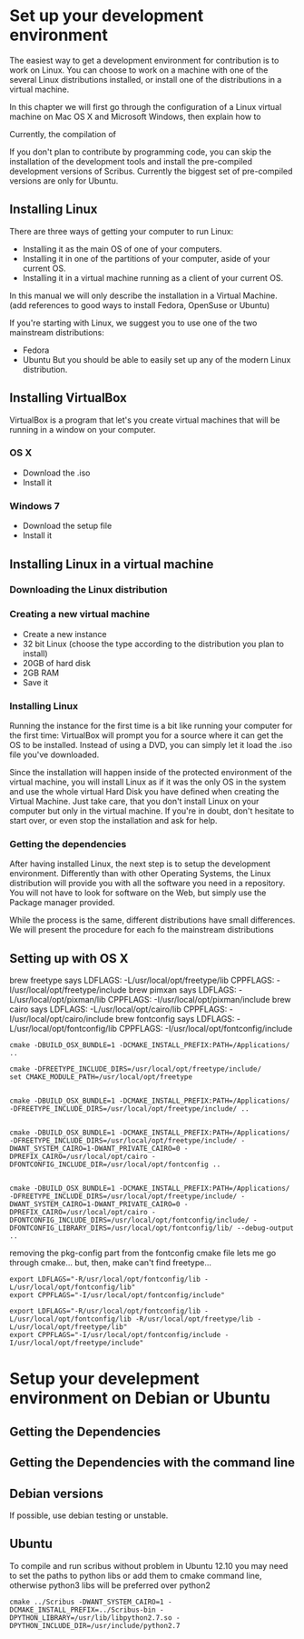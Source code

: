 # Set up your development environment

The easiest way to get a development environment for contribution is to work on Linux. You can choose to work on a machine with one of the several Linux distributions installed, or install one of the distributions in a virtual machine.

In this chapter we will first go through the configuration of a Linux virtual machine on Mac OS X and Microsoft Windows, then explain how to

Currently, the compilation of 

If you don't plan to contribute by programming code, you can skip the installation of the development tools and install the pre-compiled development versions of Scribus. Currently the biggest set of pre-compiled versions are only for Ubuntu.

## Installing Linux

There are three ways of getting your computer to run Linux:
- Installing it as the main OS of one of your computers.
- Installing it in one of the partitions of your computer, aside of your current OS.
- Installing it in a virtual machine running as a client of your current OS.

In this manual we will only describe the installation in a Virtual Machine. (add references to good ways to install Fedora, OpenSuse or Ubuntu)

If you're starting with Linux, we suggest you to use one of the two mainstream distributions:
- Fedora
- Ubuntu
But you should be able to easily set up any of the modern Linux distribution.

## Installing VirtualBox

VirtualBox is a program that let's you create virtual machines that will be running in a window on your computer.

### OS X

- Download the .iso
- Install it

### Windows 7

- Download the setup file
- Install it

## Installing Linux in a virtual machine

### Downloading the Linux distribution

### Creating a new virtual machine

- Create a new instance
- 32 bit Linux (choose the type according to the distribution you plan to install)
- 20GB of hard disk
- 2GB RAM
- Save it

### Installing Linux 

Running the instance for the first time is a bit like running your computer for the first time: VirtualBox will prompt you for a source where it can get the OS to be installed.
Instead of using a DVD, you can simply let it load the .iso file you've downloaded.

Since the installation will happen inside of the protected environment of the virtual machine, you will install Linux as if it was the only OS in the system and use the whole virtual Hard Disk you have defined when creating the Virtual Machine.
Just take care, that you don't install Linux on your computer but only in the virtual machine. If you're in doubt, don't hesitate to start over, or even stop the installation and ask for help.

### Getting the dependencies

After having installed Linux, the next step is to setup the development environment. Differently than with other Operating Systems, the Linux distribution will provide you with all the software you need in a repository. You will not have to look for software on the Web, but simply use the Package manager provided.

While the process is the same, different distributions have small differences. We will present the procedure for each fo the mainstream distributions


## Setting up with OS X

brew freetype says
LDFLAGS:  -L/usr/local/opt/freetype/lib
CPPFLAGS: -I/usr/local/opt/freetype/include
brew pimxan says
LDFLAGS:  -L/usr/local/opt/pixman/lib
CPPFLAGS: -I/usr/local/opt/pixman/include
brew cairo says
LDFLAGS:  -L/usr/local/opt/cairo/lib
CPPFLAGS: -I/usr/local/opt/cairo/include
brew fontconfig says
LDFLAGS:  -L/usr/local/opt/fontconfig/lib
CPPFLAGS: -I/usr/local/opt/fontconfig/include


	cmake -DBUILD_OSX_BUNDLE=1 -DCMAKE_INSTALL_PREFIX:PATH=/Applications/ ..

	cmake -DFREETYPE_INCLUDE_DIRS=/usr/local/opt/freetype/include/
	set CMAKE_MODULE_PATH=/usr/local/opt/freetype


	cmake -DBUILD_OSX_BUNDLE=1 -DCMAKE_INSTALL_PREFIX:PATH=/Applications/ -DFREETYPE_INCLUDE_DIRS=/usr/local/opt/freetype/include/ ..


	cmake -DBUILD_OSX_BUNDLE=1 -DCMAKE_INSTALL_PREFIX:PATH=/Applications/ -DFREETYPE_INCLUDE_DIRS=/usr/local/opt/freetype/include/ -DWANT_SYSTEM_CAIRO=1-DWANT_PRIVATE_CAIRO=0 -DPREFIX_CAIRO=/usr/local/opt/cairo -DFONTCONFIG_INCLUDE_DIR=/usr/local/opt/fontconfig ..


	cmake -DBUILD_OSX_BUNDLE=1 -DCMAKE_INSTALL_PREFIX:PATH=/Applications/ -DFREETYPE_INCLUDE_DIRS=/usr/local/opt/freetype/include/ -DWANT_SYSTEM_CAIRO=1-DWANT_PRIVATE_CAIRO=0 -DPREFIX_CAIRO=/usr/local/opt/cairo -DFONTCONFIG_INCLUDE_DIRS=/usr/local/opt/fontconfig/include/ -DFONTCONFIG_LIBRARY_DIRS=/usr/local/opt/fontconfig/lib/ --debug-output ..


removing the pkg-config part from the fontconfig cmake file lets me go through cmake...
but, then, make can't find freetype...


	export LDFLAGS="-R/usr/local/opt/fontconfig/lib -L/usr/local/opt/fontconfig/lib"
	export CPPFLAGS="-I/usr/local/opt/fontconfig/include"

	export LDFLAGS="-R/usr/local/opt/fontconfig/lib -L/usr/local/opt/fontconfig/lib -R/usr/local/opt/freetype/lib -L/usr/local/opt/freetype/lib"
	export CPPFLAGS="-I/usr/local/opt/fontconfig/include -I/usr/local/opt/freetype/include"

# Setup your develepment environment on Debian or Ubuntu

## Getting the Dependencies

## Getting the Dependencies with the command line

## Debian versions

If possible, use debian testing or unstable.

## Ubuntu

To compile and run scribus without problem in Ubuntu 12.10 you may need to set the  paths to python libs or add them to cmake command line, otherwise python3 libs will be preferred over python2

	cmake ../Scribus -DWANT_SYSTEM_CAIRO=1 -DCMAKE_INSTALL_PREFIX=../Scribus-bin -DPYTHON_LIBRARY=/usr/lib/libpython2.7.so -DPYTHON_INCLUDE_DIR=/usr/include/python2.7

